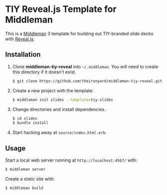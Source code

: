 # TIY Reveal.js Template for Middleman

This is a [Middleman][] 3 template for building out TIY-branded slide decks with
[Reveal.js][].

[Middleman]: http://middlemanapp.com
[Reveal.js]: https://github.com/hakimel/reveal.js/

## Installation

1. Clone **middleman-tiy-reveal** into `~/.middleman`.
   You will need to create this directory if it doesn't exist.
   ```bash
   $ git clone https://github.com/theironyard/middleman-tiy-reveal.git ~/.middleman/tiy-slides
   ```

2. Create a new project with the template:
   ```bash
   $ middleman init slides --template=tiy-slides
   ```

3. Change directories and install dependencies.
   ```bash
   $ cd slides
   $ bundle install
   ```

3. Start hacking away at `source/index.html.erb`.

## Usage

Start a local web server running at `http://localhost:4567/` with:

```bash
$ middleman server
```

Create a static site with:

```bash
$ middleman build
```
